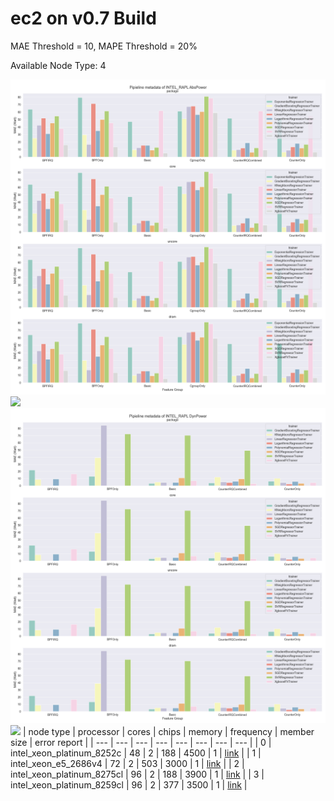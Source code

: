 # ec2 on v0.7 Build

MAE Threshold = 10, MAPE Threshold = 20%

Available Node Type: 4

![](intel_rapl_AbsPower_model_metadata.png)
![](acpi_AbsPower_model_metadata.png)
![](intel_rapl_DynPower_model_metadata.png)
![](acpi_DynPower_model_metadata.png)
| node type | processor | cores | chips | memory | frequency | member size | error report |
| --- | --- | --- | --- | --- | --- | --- | --- |
| 0 | intel_xeon_platinum_8252c | 48 | 2 | 188 | 4500 | 1 | [link](./error_report/node_type_0.md) |
| 1 | intel_xeon_e5_2686v4 | 72 | 2 | 503 | 3000 | 1 | [link](./error_report/node_type_1.md) |
| 2 | intel_xeon_platinum_8275cl | 96 | 2 | 188 | 3900 | 1 | [link](./error_report/node_type_2.md) |
| 3 | intel_xeon_platinum_8259cl | 96 | 2 | 377 | 3500 | 1 | [link](./error_report/node_type_3.md) |
